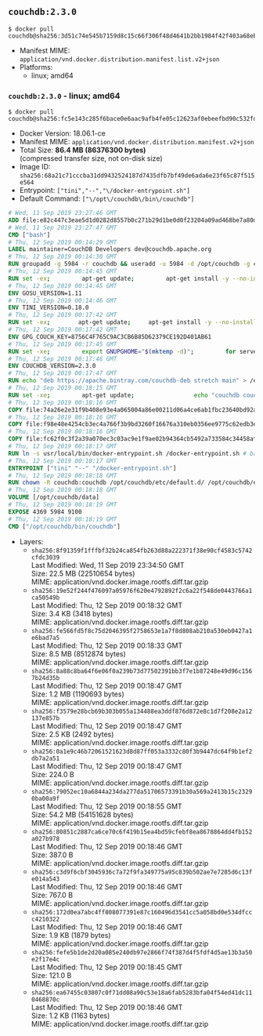 ## `couchdb:2.3.0`

```console
$ docker pull couchdb@sha256:3d51c74e545b7159d8c15c66f306f48d4641b2bb1984f42f403a68ebce403229
```

-	Manifest MIME: `application/vnd.docker.distribution.manifest.list.v2+json`
-	Platforms:
	-	linux; amd64

### `couchdb:2.3.0` - linux; amd64

```console
$ docker pull couchdb@sha256:fc5e143c285f6bace0e6aac9afb4fe05c12623af0ebeefbd90c532fdb09d1f2f
```

-	Docker Version: 18.06.1-ce
-	Manifest MIME: `application/vnd.docker.distribution.manifest.v2+json`
-	Total Size: **86.4 MB (86376300 bytes)**  
	(compressed transfer size, not on-disk size)
-	Image ID: `sha256:68a21c71cccba31dd9432524187d7435dfb7bf49de6ada6e23f65c87f515e564`
-	Entrypoint: `["tini","--","\/docker-entrypoint.sh"]`
-	Default Command: `["\/opt\/couchdb\/bin\/couchdb"]`

```dockerfile
# Wed, 11 Sep 2019 23:27:46 GMT
ADD file:e82c447c3eae5d1d0282d8557b0c271b29d1be0d0f23204a09ad468be7a80d8c in / 
# Wed, 11 Sep 2019 23:27:47 GMT
CMD ["bash"]
# Thu, 12 Sep 2019 00:14:29 GMT
LABEL maintainer=CouchDB Developers dev@couchdb.apache.org
# Thu, 12 Sep 2019 00:14:30 GMT
RUN groupadd -g 5984 -r couchdb && useradd -u 5984 -d /opt/couchdb -g couchdb couchdb
# Thu, 12 Sep 2019 00:14:45 GMT
RUN set -ex;         apt-get update;         apt-get install -y --no-install-recommends                 apt-transport-https                 ca-certificates                 dirmngr                 gnupg         ;         rm -rf /var/lib/apt/lists/*
# Thu, 12 Sep 2019 00:14:45 GMT
ENV GOSU_VERSION=1.11
# Thu, 12 Sep 2019 00:14:46 GMT
ENV TINI_VERSION=0.18.0
# Thu, 12 Sep 2019 00:17:42 GMT
RUN set -ex; 		apt-get update; 	apt-get install -y --no-install-recommends wget; 	rm -rf /var/lib/apt/lists/*; 		dpkgArch="$(dpkg --print-architecture | awk -F- '{ print $NF }')"; 		wget -O /usr/local/bin/gosu "https://github.com/tianon/gosu/releases/download/${GOSU_VERSION}/gosu-$dpkgArch"; 	wget -O /usr/local/bin/gosu.asc "https://github.com/tianon/gosu/releases/download/$GOSU_VERSION/gosu-$dpkgArch.asc"; 	export GNUPGHOME="$(mktemp -d)";         for server in $(shuf -e pgpkeys.mit.edu             ha.pool.sks-keyservers.net             hkp://p80.pool.sks-keyservers.net:80             pgp.mit.edu) ; do         gpg --batch --keyserver $server --recv-keys B42F6819007F00F88E364FD4036A9C25BF357DD4 && break || : ;         done; 	gpg --batch --verify /usr/local/bin/gosu.asc /usr/local/bin/gosu; 	rm -rf "$GNUPGHOME" /usr/local/bin/gosu.asc; 	chmod +x /usr/local/bin/gosu; 	gosu nobody true;     	wget -O /usr/local/bin/tini "https://github.com/krallin/tini/releases/download/v${TINI_VERSION}/tini-$dpkgArch"; 	wget -O /usr/local/bin/tini.asc "https://github.com/krallin/tini/releases/download/v${TINI_VERSION}/tini-$dpkgArch.asc"; 	export GNUPGHOME="$(mktemp -d)";         for server in $(shuf -e pgpkeys.mit.edu             ha.pool.sks-keyservers.net             hkp://p80.pool.sks-keyservers.net:80             pgp.mit.edu) ; do         gpg --batch --keyserver $server --recv-keys 595E85A6B1B4779EA4DAAEC70B588DFF0527A9B7 && break || : ;         done; 	gpg --batch --verify /usr/local/bin/tini.asc /usr/local/bin/tini; 	rm -rf "$GNUPGHOME" /usr/local/bin/tini.asc; 	chmod +x /usr/local/bin/tini;         apt-get purge -y --auto-remove wget; 	tini --version
# Thu, 12 Sep 2019 00:17:42 GMT
ENV GPG_COUCH_KEY=8756C4F765C9AC3CB6B85D62379CE192D401AB61
# Thu, 12 Sep 2019 00:17:45 GMT
RUN set -xe;         export GNUPGHOME="$(mktemp -d)";         for server in $(shuf -e pgpkeys.mit.edu             ha.pool.sks-keyservers.net             hkp://p80.pool.sks-keyservers.net:80             pgp.mit.edu) ; do                 gpg --batch --keyserver $server --recv-keys $GPG_COUCH_KEY && break || : ;         done;         gpg --batch --export $GPG_COUCH_KEY > /etc/apt/trusted.gpg.d/couchdb.gpg;         command -v gpgconf && gpgconf --kill all || :;         rm -rf "$GNUPGHOME";         apt-key list
# Thu, 12 Sep 2019 00:17:46 GMT
ENV COUCHDB_VERSION=2.3.0
# Thu, 12 Sep 2019 00:17:47 GMT
RUN echo "deb https://apache.bintray.com/couchdb-deb stretch main" > /etc/apt/sources.list.d/couchdb.list
# Thu, 12 Sep 2019 00:18:15 GMT
RUN set -xe;         apt-get update;                 echo "couchdb couchdb/mode select none" | debconf-set-selections;         DEBIAN_FRONTEND=noninteractive apt-get install -y --allow-downgrades --allow-remove-essential --allow-change-held-packages                 couchdb="$COUCHDB_VERSION"~stretch         ;         rmdir /var/lib/couchdb /var/log/couchdb;         rm /opt/couchdb/data /opt/couchdb/var/log;         mkdir -p /opt/couchdb/data /opt/couchdb/var/log;         chown couchdb:couchdb /opt/couchdb/data /opt/couchdb/var/log;         chmod 777 /opt/couchdb/data /opt/couchdb/var/log;         rm /opt/couchdb/etc/default.d/10-filelog.ini;         rm -rf /var/lib/apt/lists/*
# Thu, 12 Sep 2019 00:18:16 GMT
COPY file:74a26e2e31f9b408e93e4a065004a86e00211d06a4ce6ab1fbc23640bd92a929 in /opt/couchdb/etc/default.d/ 
# Thu, 12 Sep 2019 00:18:16 GMT
COPY file:f98e48e4254cb3ec4a766f3b9bd3260f16676a310eb0356ee9775c62edb3e8f3 in /opt/couchdb/etc/ 
# Thu, 12 Sep 2019 00:18:16 GMT
COPY file:fc62f0c3f2a39a070ec3c03ac9e1f9ae02b94364cb5492a733584c34458af969 in /usr/local/bin 
# Thu, 12 Sep 2019 00:18:17 GMT
RUN ln -s usr/local/bin/docker-entrypoint.sh /docker-entrypoint.sh # backwards compat
# Thu, 12 Sep 2019 00:18:17 GMT
ENTRYPOINT ["tini" "--" "/docker-entrypoint.sh"]
# Thu, 12 Sep 2019 00:18:18 GMT
RUN chown -R couchdb:couchdb /opt/couchdb/etc/default.d/ /opt/couchdb/etc/vm.args
# Thu, 12 Sep 2019 00:18:18 GMT
VOLUME [/opt/couchdb/data]
# Thu, 12 Sep 2019 00:18:19 GMT
EXPOSE 4369 5984 9100
# Thu, 12 Sep 2019 00:18:19 GMT
CMD ["/opt/couchdb/bin/couchdb"]
```

-	Layers:
	-	`sha256:8f91359f1fffbf32b24ca854fb263d88a222371f38e90cf4583c5742cfdc3039`  
		Last Modified: Wed, 11 Sep 2019 23:34:50 GMT  
		Size: 22.5 MB (22510654 bytes)  
		MIME: application/vnd.docker.image.rootfs.diff.tar.gzip
	-	`sha256:19e52f244f476097a05976f620e4792892f2c6a22f548de0443766a1ca50549b`  
		Last Modified: Thu, 12 Sep 2019 00:18:32 GMT  
		Size: 3.4 KB (3418 bytes)  
		MIME: application/vnd.docker.image.rootfs.diff.tar.gzip
	-	`sha256:fe566fd5f8c75d2046395f2758653e1a7f8d808ab210a530eb0427a1e6bad7a5`  
		Last Modified: Thu, 12 Sep 2019 00:18:33 GMT  
		Size: 8.5 MB (8512874 bytes)  
		MIME: application/vnd.docker.image.rootfs.diff.tar.gzip
	-	`sha256:8a88c8ba64f6e06f0a239b73d77502391bb3f7e1b87248e49d96c1567b24d35b`  
		Last Modified: Thu, 12 Sep 2019 00:18:47 GMT  
		Size: 1.2 MB (1190693 bytes)  
		MIME: application/vnd.docker.image.rootfs.diff.tar.gzip
	-	`sha256:f3579e28bcb69b303b055a134488ea3ddf876d872e8c1d7f208e2a12137e857b`  
		Last Modified: Thu, 12 Sep 2019 00:18:47 GMT  
		Size: 2.5 KB (2492 bytes)  
		MIME: application/vnd.docker.image.rootfs.diff.tar.gzip
	-	`sha256:0a1e9c46b72061521623d8d87ff053a3332c80f3b9447dc64f9b1ef2db7a2a51`  
		Last Modified: Thu, 12 Sep 2019 00:18:47 GMT  
		Size: 224.0 B  
		MIME: application/vnd.docker.image.rootfs.diff.tar.gzip
	-	`sha256:79052ec10a6844a234da277da51706573391b30a569a2413b15c23290ba00a9f`  
		Last Modified: Thu, 12 Sep 2019 00:18:55 GMT  
		Size: 54.2 MB (54151628 bytes)  
		MIME: application/vnd.docker.image.rootfs.diff.tar.gzip
	-	`sha256:80851c2887ca6ce70c6f419b15ea4bd59cfebf8ea8678864dd4fb152a027b978`  
		Last Modified: Thu, 12 Sep 2019 00:18:46 GMT  
		Size: 387.0 B  
		MIME: application/vnd.docker.image.rootfs.diff.tar.gzip
	-	`sha256:c3d9f6cbf3045936c7a72f9fa349775a95c839b502ae7e7285d6c13fe014a543`  
		Last Modified: Thu, 12 Sep 2019 00:18:46 GMT  
		Size: 767.0 B  
		MIME: application/vnd.docker.image.rootfs.diff.tar.gzip
	-	`sha256:172d0ea7abc4ff808077391e87c160496d3541cc5a058bd0e534dfccc4210322`  
		Last Modified: Thu, 12 Sep 2019 00:18:46 GMT  
		Size: 1.9 KB (1879 bytes)  
		MIME: application/vnd.docker.image.rootfs.diff.tar.gzip
	-	`sha256:fefe5b1de2d20a085e240db97e2866f74f387d4f5fdf4d5ae13b3a50e2f17e4c`  
		Last Modified: Thu, 12 Sep 2019 00:18:45 GMT  
		Size: 121.0 B  
		MIME: application/vnd.docker.image.rootfs.diff.tar.gzip
	-	`sha256:ea67455c03807c0f71dd08a90c53e18a6fab5283bfa04f54ed41dc110468870c`  
		Last Modified: Thu, 12 Sep 2019 00:18:46 GMT  
		Size: 1.2 KB (1163 bytes)  
		MIME: application/vnd.docker.image.rootfs.diff.tar.gzip
